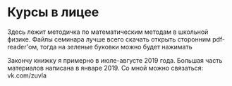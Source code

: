 # Курсы в лицее
Здесь лежит методичка по математическим методам в школьной физике. 
Файлы семинара лучше всего скачать  открыть сторонним pdf-reader'ом, тогда на зеленые буковки можно будет нажимать

Закончу книжку я примерно в июле-августе 2019 года. Большая часть материалов написана в январе 2019.
Со мной можно связаться: vk.com/zuvla
